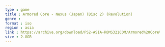 ```yaml
---
type : game
title : Armored Core - Nexus (Japan) (Disc 2) (Revolution)
genre : 
format : iso
region : asia
link : https://archive.org/download/PS2-ASIA-ROMS321COM/Armored%20Core%20-%20Nexus%20%28Japan%29%20%28Disc%202%29%20%28Revolution%29.7z
size : 2.8GB
---
```

